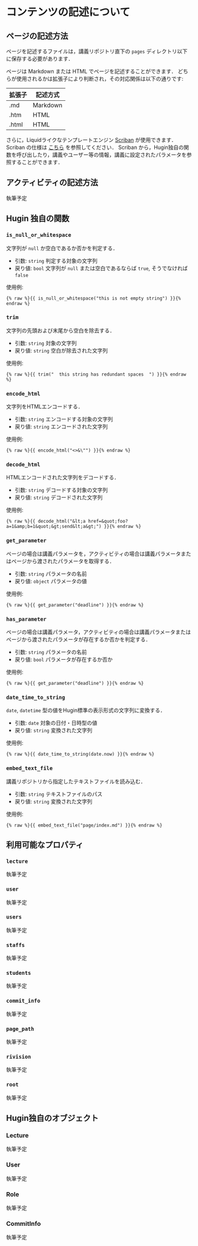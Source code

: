 # コンテンツの記述について

## ページの記述方法

ページを記述するファイルは，講義リポジトリ直下の `pages` ディレクトリ以下に保存する必要があります．

ページは Markdown または HTML でページを記述することができます．
どちらが使用されるかは拡張子により判断され，その対応関係は以下の通りです:

| 拡張子 | 記述方式 |
|-------|----------|
| .md   | Markdown |
| .htm  | HTML     |
| .html | HTML     |

さらに，Liquidライクなテンプレートエンジン [Scriban](https://github.com/scriban/scriban) が使用できます．
Scriban の仕様は [こちら](https://github.com/scriban/scriban/blob/master/doc/language.md) を参照してください．
Scriban から，Hugin独自の関数を呼び出したり，講義やユーザー等の情報，講義に設定されたパラメータを参照することができます．

## アクティビティの記述方法

執筆予定


## Hugin 独自の関数

### `is_null_or_whitespace`

文字列が `null` か空白であるか否かを判定する．

* 引数: `string` 判定する対象の文字列
* 戻り値: `bool` 文字列が `null` または空白であるならば `true`, そうでなければ `false`

使用例:
```
{% raw %}{{ is_null_or_whitespace("this is not empty string") }}{% endraw %}
```

### `trim`

文字列の先頭および末尾から空白を除去する．

* 引数: `string` 対象の文字列
* 戻り値: `string` 空白が除去された文字列

使用例:
```
{% raw %}{{ trim("  this string has redundant spaces  ") }}{% endraw %}
```

### `encode_html`

文字列をHTMLエンコードする．

* 引数: `string` エンコードする対象の文字列
* 戻り値: `string` エンコードされた文字列

使用例:
```
{% raw %}{{ encode_html("<>&\"") }}{% endraw %}
```

### `decode_html`

HTMLエンコードされた文字列をデコードする．

* 引数: `string` デコードする対象の文字列
* 戻り値: `string` デコードされた文字列

使用例:
```
{% raw %}{{ decode_html("&lt;a href=&quot;foo?a=1&amp;b=1&quot;&gt;send&lt;a&gt;") }}{% endraw %}
```

### `get_parameter`

ページの場合は講義パラメータを，アクティビティの場合は講義パラメータまたはページから渡されたパラメータを取得する．

* 引数: `string` パラメータの名前
* 戻り値: `object` パラメータの値

使用例:
```
{% raw %}{{ get_parameter("deadline") }}{% endraw %}
```

### `has_parameter`

ページの場合は講義パラメータ，アクティビティの場合は講義パラメータまたはページから渡されたパラメータが存在するか否かを判定する．

* 引数: `string` パラメータの名前
* 戻り値: `bool` パラメータが存在するか否か

使用例:
```
{% raw %}{{ get_parameter("deadline") }}{% endraw %}
```

### `date_time_to_string`

`date`, `datetime` 型の値をHugin標準の表示形式の文字列に変換する．

* 引数: `date` 対象の日付・日時型の値
* 戻り値: `string` 変換された文字列

使用例:
```
{% raw %}{{ date_time_to_string(date.now) }}{% endraw %}
```

### `embed_text_file`

講義リポジトリから指定したテキストファイルを読み込む．

* 引数: `string` テキストファイルのパス
* 戻り値: `string` 変換された文字列

使用例:
```
{% raw %}{{ embed_text_file("page/index.md") }}{% endraw %}
```


## 利用可能なプロパティ

### `lecture`
執筆予定

### `user`
執筆予定

### `users`
執筆予定

### `staffs`
執筆予定

### `students`
執筆予定

### `commit_info`
執筆予定

### `page_path`
執筆予定

### `rivision`
執筆予定

### `root`
執筆予定

## Hugin独自のオブジェクト

### Lecture
執筆予定

### User
執筆予定

### Role
執筆予定

### CommitInfo
執筆予定
